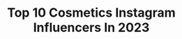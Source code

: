 ---
title: Top 10 Cosmetics Instagram Influencers In 2023
description: >-
  Find top cosmetics Instagram influencers in 2023. Most popular hashtags: #skincare #beforeandafter #trinidad.
platform: Instagram
hits: 7477
text_top: Analyze the best Instagram accounts on inBeat.
text_bottom: Our search engine has 7477 Instagram influencers like this for you to collaborate.
profiles:
  - username: "selam_romantesfaye"
    fullname: >-
      𝐬𝐞𝐥𝐚𝐦 𝐭𝐞𝐬𝐟𝐚𝐲𝐞
    bio: >-
      🦋 @st__cosmeticss loading… Ethiopian 🇪🇹
    location: "United States"
    followers: 879120
    engagement: 256
    commentsToLikes: 0.011436
    id: ck5zqcj7uucu80i14zmaxwnmr
    verified: false
    hashtags: "#earlybirthdaydress"
  - username: "magdapieczonkamakeup"
    fullname: >-
      Magda Pieczonka
    bio: >-
      💄Makijażystka Wszech Czasów wizaż.pl💄 Beauty Influencer Roku magazynu JOY 💄Autorka pędzli do makijażu oraz rzęs @lovenue_cosmetics_and_tools
    location: "Poland"
    followers: 717845
    engagement: 251
    commentsToLikes: 0.007085
    id: ck0vzxfj1bcy70i19joogf0g7
    verified: true
    hashtags: "#like, #makeup, #wsp, #makijazclinique"
  - username: "mom_in_dubai"
    fullname: >-
      VirdahJavedKhan
    bio: >-
      Powerful&Fierce #unapologeticallyme Motivational talks on lives #selflove#protectyourenergy Mom_in_dubai@outlook.com Lover @catrice_cosmetics.arabia
    location: "United Kingdom"
    followers: 176959
    engagement: 128
    commentsToLikes: 0.056119
    id: ck55mwccb4yuv0i11p9qdmz0h
    verified: false
    hashtags: "#mydsf, #believeyoureyes, #costatoscana, #celebratedubai"
  - username: "emilyskyefit"
    fullname: >-
      Emily Skye
    bio: >-
      Fitness ♡ Wellness ♡ Beauty @james_cosmetics Owner @womensbest partner 50% off my FIT APP 12m plan - tap here ⬇️
    location: "Australia"
    followers: 2723386
    engagement: 87
    commentsToLikes: 0.024309
    id: ck136fczj67xj0i19enbq3wrk
    verified: true
    hashtags: "#soblessed, #bodyappreciation, #parentlife, #langhamgala"
  - username: "drrachaeleckel"
    fullname: >-
      Dr. Rachael Eckel
    bio: >-
      🏥 Cosmetic Doctor @theskinhealthinstitute 💉 Injectables • Peels • Lasers 🩺 Medical Advisor @zoskinhealth @coolsculpting ☎️ +1 (868) 622-SKIN
    location: "United States"
    followers: 39977
    engagement: 122
    commentsToLikes: 0.068968
    id: ck0u05szdsp8c0i191gce7r3d
    verified: false
    hashtags: "#laserhairremoval, #botox, #trinidad, #aestheticdermatology"
  - username: "nedamehrmd"
    fullname: >-
      Leading Dermatologist
    bio: >-
      The “Skin Whisperer” 🌱Creator:Clean Medical Skincare @derm.bx 💁🏻‍♀️Founder:Pure Dermatology Cosmetic & Hair Center ✨Expert:SkinCare Wellness & Hair
    location: "United States"
    followers: 54790
    engagement: 108
    commentsToLikes: 0.034083
    id: cl00uqpdp5u4z0i23id1x3zfe
    verified: false
    hashtags: "#boymomlife, #topdermatologist, #chargers, #boltup"
  - username: "justinagafaro"
    fullname: >-
      Justina Gafaro
    bio: >-
      Founder of @gafaro.beautyhouse and boutique in Vilnius Beauty e-shop www.gafaro.lt GAFARO cosmetics line @bygafaro Shop premium products:
    location: "France"
    followers: 57586
    engagement: 55
    commentsToLikes: 0.041438
    id: ck5zkmuzhjrmh0i14f7ynu3cl
    verified: false
    hashtags: "#bride, #nottestedonanimals, #nuotaka, #nuotakosmakiazas"
  - username: "slamedical"
    fullname: >-
      SLA Medical Aesthetics
    bio: >-
      ✨Refresh your own beauty 💁🏼‍♀️ Founded by @sarahlouise.sla 💉Cosmetic Injectables & Skin Treatments 🇬🇧Manchester & Harley St
    location: "United Kingdom"
    followers: 23870
    engagement: 16
    commentsToLikes: 0.033559
    id: ckprgrxbt8xye0j23gg4jw70b
    verified: false
    hashtags: "#skincare, #slamedical, #filler, #reels"
  - username: "marlenelufen"
    fullname: >-
      Marlene Lufen
    bio: >-
      journalist • tv host • author • mother • feminist • people lover @fruehstuecksfernsehen @promibb @und_gretel_cosmetics
    location: "United States"
    followers: 387064
    engagement: 379
    commentsToLikes: 0.026532
    id: ck15ptp3qzknw0i19f6tie3cc
    verified: true
    hashtags: "#werbung, #promibb, #euro2020, #unbezahlt"
  - username: "celinaspookyboo"
    fullname: >-
      Celina
    bio: >-
      TIKTOK 20 MILLION - TEXT ME 17014012011 @beautyxboo.cosmetics @thehauntedestate BOOKS - COSMETICS - LINKS BELOW
    location: "United States"
    followers: 1628163
    engagement: 297
    commentsToLikes: 0.011744
    id: ck9h9ypg5ahrs0j78ry9a3h38
    verified: false
    hashtags: "#justsomelovin"
---
